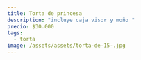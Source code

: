 ```yaml
---
title: Torta de princesa
description: "incluye caja visor y moño "
precio: $30.000
tags:
  - torta
image: /assets/assets/torta-de-15-.jpg
---
```

